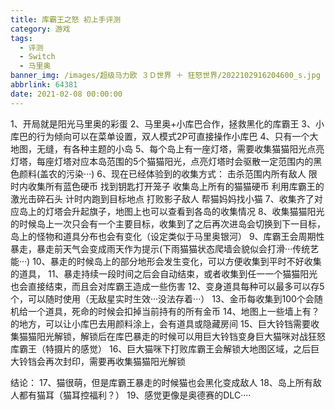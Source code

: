 ```yaml
---
title: 库霸王之怒 初上手评测
category: 游戏
tags:
  - 评测
  - Switch
  - 马里奥
banner_img: /images/超级马力欧 ３Ｄ世界 ＋ 狂怒世界/2022102916204600_s.jpg
abbrlink: 64381
date: 2021-02-08 00:00:00
---
```


1、开局就是阳光马里奥的彩蛋
2、马里奥+小库巴合作，拯救黑化的库霸王
3、小库巴的行为倾向可以在菜单设置，双人模式2P可直接操作小库巴
4、只有一个大地图，无缝，有各种主题的小岛
5、每个岛上有一座灯塔，需要收集猫猫阳光点亮灯塔，每座灯塔对应本岛范围的5个猫猫阳光，点亮灯塔时会驱散一定范围内的黑色颜料(盖农的污染···)
6、现在已经体验到的收集方式：
 击杀范围内所有敌人
 限时内收集所有蓝色硬币
 找到钥匙打开笼子
 收集岛上所有的猫猫硬币
 利用库霸王的激光击碎石头
 计时内跑到目标地点
 打败影子敌人
 帮猫妈妈找小猫
7、收集齐了对应岛上的灯塔会升起旗子，地图上也可以查看到各岛的收集情况
8、收集猫猫阳光的时候岛上一次只会有一个主要目标，收集到了之后再次进岛会切换到下一目标，岛上的怪物和道具分布也会有变化（设定类似于马里奥银河）
9、库霸王会周期性暴走，暴走前天气会变成雨天作为提示(下雨猫猫状态爬墙会貌似会打滑···传统艺能···)
10、暴走的时候岛上的部分地形会发生变化，可以方便收集到平时不好收集的道具，
11、暴走持续一段时间之后会自动结束，或者收集到任一一个猫猫阳光也会直接结束，而且会对库霸王造成一些伤害
12、变身道具每种可以最多可以存5个，可以随时使用（无敌星实时生效···没法存着···）
13、金币每收集到100个会随机给一个道具，死命的时候会扣掉当前持有的所有金币
14、地图上一些墙上有？的地方，可以让小库巴去用颜料涂上，会有道具或隐藏房间
15、巨大铃铛需要收集猫猫阳光解锁，解锁后在库巴暴走的时候可以用巨大铃铛变身巨大猫咪对战狂怒库霸王（特摄片的感觉）
16、巨大猫咪下打败库霸王会解锁大地图区域，之后巨大铃铛会再次封印，需要再收集猫猫阳光解锁

结论：
17、猫很萌，但是库霸王暴走的时候猫也会黑化变成敌人
18、岛上所有敌人都有猫耳（猫耳控福利？）
19、感觉更像是奥德赛的DLC····
